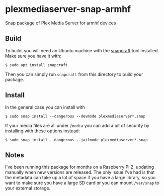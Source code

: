 # plexmediaserver-snap-armhf
Snap package of Plex Media Server for armhf devices

## Build
To build, you will need an Ubuntu machine with the [snapcraft](https://snapcraft.io/) tool installed. Make sure you have it with:

```
$ sudo apt install snapcraft
```

Then you can simply run `snapcraft` from this directory to build your package.

## Install
In the general case you can install with

```
$ sudo snap install --dangerous --devmode plexmediaserver*.snap
```

If your media files are all under `/media` you can add a bit of security by installing with these options instead:

```
$ sudo snap install --dangerous --jailmode plexmediaserver*.snap
```

## Notes
I've been running this package for months on a Raspberry Pi 2, updating manually when new versions are released. The only issue I've had is that the metadata can take up a lot of space if you have a large library, so you want to make sure you have a large SD card or you can mount `/var/snap` to your external storage.
